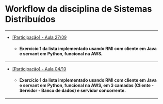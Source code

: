 # Workflow da disciplina de Sistemas Distribuídos 
---
* [[Participação] - Aula 27/09](https://github.com/SD-2021-2/ViniciusNunes/tree/main/Exerc%C3%ADcio%201%20com%20RMI%20(Aula%2027-09))
  - #### Exercício 1 da lista implementado usando RMI com cliente em Java e servant em Python, funcional na AWS.
---
* [[Participação] - Aula 04/10](https://github.com/SD-2021-2/ViniciusNunes/tree/main/Exerc%C3%ADcio%201%20com%20RMI%20em%203%20camadas%20(Aula%2004-10))
  - #### Exercício 1 da lista implementado usando RMI com cliente em Java e servant em Python, funcional na AWS, em 3 camadas (Cliente - Servidor - Banco de dados) e servidor concorrente.
---
